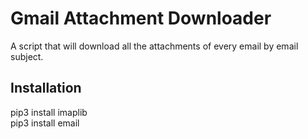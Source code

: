 # Gmail Attachment Downloader
A script that will download all the attachments of every email by email subject.

## Installation
pip3 install imaplib </br >
pip3 install email </br >
